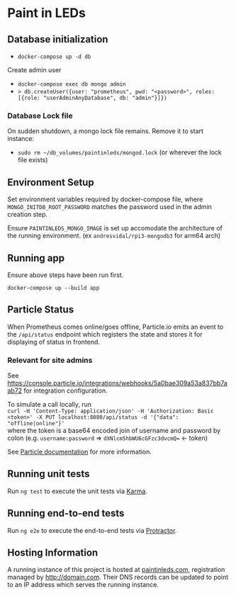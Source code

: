 # Paint in LEDs

## Database initialization

- `docker-compose up -d db`

Create admin user
- `docker-compose exec db mongo admin`
- `> db.createUser({user: "prometheus", pwd: "<password>", roles: [{role: "userAdminAnyDatabase", db: "admin"}]})`

### Database Lock file

On sudden shutdown, a mongo lock file remains. Remove it to start instance:

- `sudo rm ~/db_volumes/paintinleds/mongod.lock` (or wherever the lock file exists)

## Environment Setup

Set environment variables required by docker-compose file, where `MONGO_INITDB_ROOT_PASSWORD` matches the password used in the admin creation step.

Ensure `PAINTINLEDS_MONGO_IMAGE` is set up accomodate the architecture of the running environment. (ex `andresvidal/rpi3-mongodb3` for arm64 arch)

## Running app

Ensure above steps have been run first.

`docker-compose up --build app`

## Particle Status

When Prometheus comes online/goes offline, Particle.io emits an event to the `/api/status` endpoint which registers the state and stores it for displaying of status in frontend.

### Relevant for site admins

See https://console.particle.io/integrations/webhooks/5a0bae309a53a837bb7aab72 for integration configuration.

To simulate a call locally, run\
`curl -H 'Content-Type: application/json' -H 'Authorization: Basic <token>' -X PUT localhost:8080/api/status -d '{"data": "offline|online"}'`\
where the token is a base64 encoded join of username and password by colon (e.g. `username:password` => `dXNlcm5hbWU6cGFzc3dvcmQ=` <- token)


See [Particle documentation](https://docs.particle.io/reference/device-cloud/api/#special-events) for more information.

## Running unit tests

Run `ng test` to execute the unit tests via [Karma](https://karma-runner.github.io).

## Running end-to-end tests

Run `ng e2e` to execute the end-to-end tests via [Protractor](http://www.protractortest.org/).

## Hosting Information

A running instance of this project is hosted at [paintinleds.com](http://paintinleds.com), registration managed by http://domain.com. Their DNS records can be updated to point to an IP address which serves the running instance.
